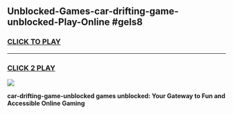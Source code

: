 
## Unblocked-Games-car-drifting-game-unblocked-Play-Online #gels8
<h3>
<a href="https://news.freeplayer.one?title=car-drifting-game-unblocked&ref=3">CLICK TO PLAY</a></h3>
<hr>

<h3>
<a href="https://news.freeplayer.one?title=car-drifting-game-unblocked&ref=3">CLICK 2 PLAY</a>
  
</h3>

<a href="https://news.freeplayer.one?title=car-drifting-game-unblocked&ref=3"><img src="https://clearcache.store/games.png"></a>


**car-drifting-game-unblocked games unblocked: Your Gateway to Fun and Accessible Online Gaming**
